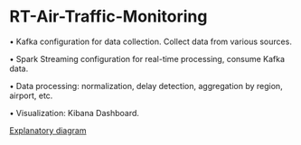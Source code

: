 # RT-Air-Traffic-Monitoring

• Kafka configuration for data collection. Collect data from various sources.

• Spark Streaming configuration for real-time processing, consume Kafka data.

• Data processing: normalization, delay detection, aggregation by region, airport, etc.

• Visualization: Kibana Dashboard.

[Explanatory diagram](https://github.com/abdelhak-mahdaoui/RT-Air-Traffic-Monitoring/blob/main/dg_projet.png)
